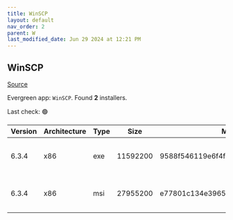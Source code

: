 ```yaml
---
title: WinSCP
layout: default
nav_order: 2
parent: W
last_modified_date: Jun 29 2024 at 12:21 PM
---
```


## WinSCP

[Source](https://winscp.net/)

Evergreen app: `WinSCP`. Found **2** installers.

Last check: 🟢

| Version | Architecture | Type | Size     | Md5                              | URI                                                                                                                                                                                  |
| ------- | ------------ | ---- | -------- | -------------------------------- | ------------------------------------------------------------------------------------------------------------------------------------------------------------------------------------ |
| 6.3.4   | x86          | exe  | 11592200 | 9588f546119e6f4fb3ee39a0376d8d23 | [https://netactuate.dl.sourceforge.net/project/winscp/WinSCP/6.3.4/WinSCP-6.3.4-Setup.exe](https://netactuate.dl.sourceforge.net/project/winscp/WinSCP/6.3.4/WinSCP-6.3.4-Setup.exe) |
| 6.3.4   | x86          | msi  | 27955200 | e77801c134e3965bb66b6bf91349c70b | [https://netactuate.dl.sourceforge.net/project/winscp/WinSCP/6.3.4/WinSCP-6.3.4.msi](https://netactuate.dl.sourceforge.net/project/winscp/WinSCP/6.3.4/WinSCP-6.3.4.msi)             |
